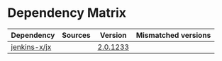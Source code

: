 # Dependency Matrix

Dependency | Sources | Version | Mismatched versions
---------- | ------- | ------- | -------------------
[jenkins-x/jx](https://github.com/jenkins-x/jx.git) |  | [2.0.1233](https://github.com/jenkins-x/jx/releases/tag/v2.0.1233) | 
